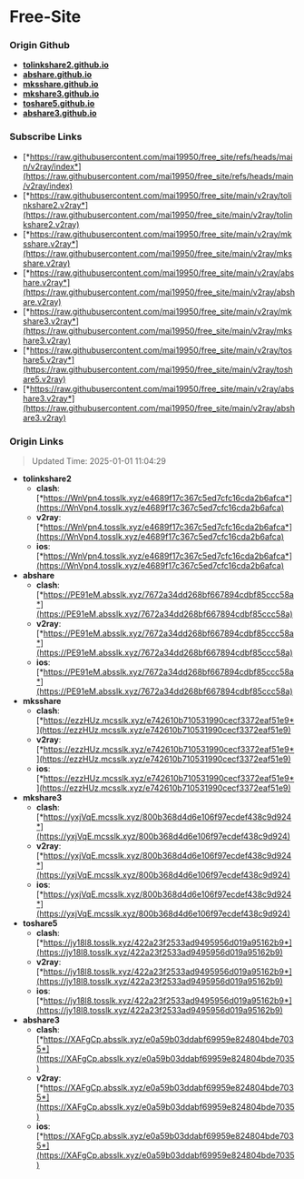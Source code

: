 # Free-Site

### Origin Github

- [**tolinkshare2.github.io**](https://github.com/tolinkshare2/tolinkshare2.github.io)
- [**abshare.github.io**](https://github.com/abshare/abshare.github.io)
- [**mksshare.github.io**](https://github.com/mksshare/mksshare.github.io)
- [**mkshare3.github.io**](https://github.com/mkshare3/mkshare3.github.io)
- [**toshare5.github.io**](https://github.com/toshare5/toshare5.github.io)
- [**abshare3.github.io**](https://github.com/abshare3/abshare3.github.io)

### Subscribe Links

- [*https://raw.githubusercontent.com/mai19950/free_site/refs/heads/main/v2ray/index*](https://raw.githubusercontent.com/mai19950/free_site/refs/heads/main/v2ray/index)
- [*https://raw.githubusercontent.com/mai19950/free_site/main/v2ray/tolinkshare2.v2ray*](https://raw.githubusercontent.com/mai19950/free_site/main/v2ray/tolinkshare2.v2ray)
- [*https://raw.githubusercontent.com/mai19950/free_site/main/v2ray/mksshare.v2ray*](https://raw.githubusercontent.com/mai19950/free_site/main/v2ray/mksshare.v2ray)
- [*https://raw.githubusercontent.com/mai19950/free_site/main/v2ray/abshare.v2ray*](https://raw.githubusercontent.com/mai19950/free_site/main/v2ray/abshare.v2ray)
- [*https://raw.githubusercontent.com/mai19950/free_site/main/v2ray/mkshare3.v2ray*](https://raw.githubusercontent.com/mai19950/free_site/main/v2ray/mkshare3.v2ray)
- [*https://raw.githubusercontent.com/mai19950/free_site/main/v2ray/toshare5.v2ray*](https://raw.githubusercontent.com/mai19950/free_site/main/v2ray/toshare5.v2ray)
- [*https://raw.githubusercontent.com/mai19950/free_site/main/v2ray/abshare3.v2ray*](https://raw.githubusercontent.com/mai19950/free_site/main/v2ray/abshare3.v2ray)

### Origin Links

> Updated Time: 2025-01-01 11:04:29

- **tolinkshare2**
  - **clash**: [*https://WnVpn4.tosslk.xyz/e4689f17c367c5ed7cfc16cda2b6afca*](https://WnVpn4.tosslk.xyz/e4689f17c367c5ed7cfc16cda2b6afca)
  - **v2ray**: [*https://WnVpn4.tosslk.xyz/e4689f17c367c5ed7cfc16cda2b6afca*](https://WnVpn4.tosslk.xyz/e4689f17c367c5ed7cfc16cda2b6afca)
  - **ios**: [*https://WnVpn4.tosslk.xyz/e4689f17c367c5ed7cfc16cda2b6afca*](https://WnVpn4.tosslk.xyz/e4689f17c367c5ed7cfc16cda2b6afca)
- **abshare**
  - **clash**: [*https://PE91eM.absslk.xyz/7672a34dd268bf667894cdbf85ccc58a*](https://PE91eM.absslk.xyz/7672a34dd268bf667894cdbf85ccc58a)
  - **v2ray**: [*https://PE91eM.absslk.xyz/7672a34dd268bf667894cdbf85ccc58a*](https://PE91eM.absslk.xyz/7672a34dd268bf667894cdbf85ccc58a)
  - **ios**: [*https://PE91eM.absslk.xyz/7672a34dd268bf667894cdbf85ccc58a*](https://PE91eM.absslk.xyz/7672a34dd268bf667894cdbf85ccc58a)
- **mksshare**
  - **clash**: [*https://ezzHUz.mcsslk.xyz/e742610b710531990cecf3372eaf51e9*](https://ezzHUz.mcsslk.xyz/e742610b710531990cecf3372eaf51e9)
  - **v2ray**: [*https://ezzHUz.mcsslk.xyz/e742610b710531990cecf3372eaf51e9*](https://ezzHUz.mcsslk.xyz/e742610b710531990cecf3372eaf51e9)
  - **ios**: [*https://ezzHUz.mcsslk.xyz/e742610b710531990cecf3372eaf51e9*](https://ezzHUz.mcsslk.xyz/e742610b710531990cecf3372eaf51e9)
- **mkshare3**
  - **clash**: [*https://yxjVqE.mcsslk.xyz/800b368d4d6e106f97ecdef438c9d924*](https://yxjVqE.mcsslk.xyz/800b368d4d6e106f97ecdef438c9d924)
  - **v2ray**: [*https://yxjVqE.mcsslk.xyz/800b368d4d6e106f97ecdef438c9d924*](https://yxjVqE.mcsslk.xyz/800b368d4d6e106f97ecdef438c9d924)
  - **ios**: [*https://yxjVqE.mcsslk.xyz/800b368d4d6e106f97ecdef438c9d924*](https://yxjVqE.mcsslk.xyz/800b368d4d6e106f97ecdef438c9d924)
- **toshare5**
  - **clash**: [*https://jy18l8.tosslk.xyz/422a23f2533ad9495956d019a95162b9*](https://jy18l8.tosslk.xyz/422a23f2533ad9495956d019a95162b9)
  - **v2ray**: [*https://jy18l8.tosslk.xyz/422a23f2533ad9495956d019a95162b9*](https://jy18l8.tosslk.xyz/422a23f2533ad9495956d019a95162b9)
  - **ios**: [*https://jy18l8.tosslk.xyz/422a23f2533ad9495956d019a95162b9*](https://jy18l8.tosslk.xyz/422a23f2533ad9495956d019a95162b9)
- **abshare3**
  - **clash**: [*https://XAFgCp.absslk.xyz/e0a59b03ddabf69959e824804bde7035*](https://XAFgCp.absslk.xyz/e0a59b03ddabf69959e824804bde7035)
  - **v2ray**: [*https://XAFgCp.absslk.xyz/e0a59b03ddabf69959e824804bde7035*](https://XAFgCp.absslk.xyz/e0a59b03ddabf69959e824804bde7035)
  - **ios**: [*https://XAFgCp.absslk.xyz/e0a59b03ddabf69959e824804bde7035*](https://XAFgCp.absslk.xyz/e0a59b03ddabf69959e824804bde7035)
